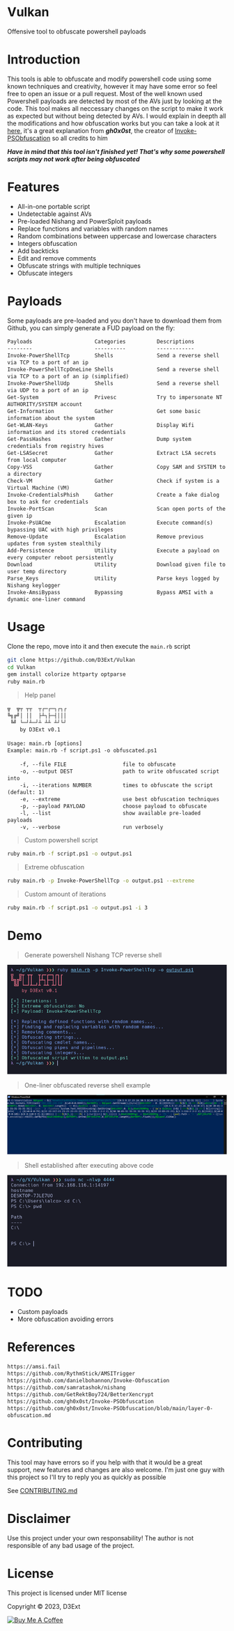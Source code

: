 # Vulkan

 Offensive tool to obfuscate powershell payloads

# Introduction

This tools is able to obfuscate and modify powershell code using some known techniques and creativity, however it may have some error so feel free to open an issue or a pull request. Most of the well known used Powershell payloads are detected by most of the AVs just by looking at the code. This tool makes all neccessary changes on the script to make it work as expected but without being detected by AVs. I would explain in deepth all the modifications and how obfuscation works but you can take a look at it [here](https://github.com/gh0x0st/Invoke-PSObfuscation/blob/main/layer-0-obfuscation.md), it's a great explanation from ***gh0x0st***, the creator of [Invoke-PSObfuscation](https://github.com/gh0x0st/Invoke-PSObfuscation) so all credits to him

***Have in mind that this tool isn't finished yet! That's why some powershell scripts may not work after being obfuscated***

# Features

- All-in-one portable script
- Undetectable against AVs
- Pre-loaded Nishang and PowerSploit payloads
- Replace functions and variables with random names
- Random combinations between uppercase and lowercase characters
- Integers obfuscation
- Add backticks
- Edit and remove comments
- Obfuscate strings with multiple techniques
- Obfuscate integers

# Payloads

Some payloads are pre-loaded and you don't have to download them from Github, you can simply generate a FUD payload on the fly:

```
Payloads                    Categories          Descriptions
--------                    ----------          ------------
Invoke-PowerShellTcp        Shells              Send a reverse shell via TCP to a port of an ip
Invoke-PowerShellTcpOneLine Shells              Send a reverse shell via TCP to a port of an ip (simplified)
Invoke-PowerShellUdp        Shells              Send a reverse shell via UDP to a port of an ip
Get-System                  Privesc             Try to impersonate NT AUTHORITY/SYSTEM account
Get-Information             Gather              Get some basic information about the system
Get-WLAN-Keys               Gather              Display Wifi information and its stored credentials
Get-PassHashes              Gather              Dump system credentials from registry hives
Get-LSASecret               Gather              Extract LSA secrets from local computer
Copy-VSS                    Gather              Copy SAM and SYSTEM to a directory
Check-VM                    Gather              Check if system is a Virtual Machine (VM)
Invoke-CredentialsPhish     Gather              Create a fake dialog box to ask for credentials
Invoke-PortScan             Scan                Scan open ports of the given ip
Invoke-PsUACme              Escalation          Execute command(s) bypassing UAC with high privileges
Remove-Update               Escalation          Remove previous updates from system stealthily
Add-Persistence             Utility             Execute a payload on every computer reboot persistently
Download                    Utility             Download given file to user temp directory
Parse_Keys                  Utility             Parse keys logged by Nishang keylogger
Invoke-AmsiBypass           Bypassing           Bypass AMSI with a dynamic one-liner command
```

# Usage

Clone the repo, move into it and then execute the `main.rb` script

```sh
git clone https://github.com/D3Ext/Vulkan
cd Vulkan
gem install colorize httparty optparse
ruby main.rb
```

> Help panel
```
╦  ╦┬ ┬┬  ┬┌─┌─┐┌┐┌
╚╗╔╝│ ││  ├┴┐├─┤│││
 ╚╝ └─┘┴─┘┴ ┴┴ ┴┘└┘
    by D3Ext v0.1

Usage: main.rb [options]
Example: main.rb -f script.ps1 -o obfuscated.ps1

    -f, --file FILE                  file to obfuscate
    -o, --output DEST                path to write obfuscated script into
    -i, --iterations NUMBER          times to obfuscate the script (default: 1)
    -e, --extreme                    use best obfuscation techniques
    -p, --payload PAYLOAD            choose payload to obfuscate
    -l, --list                       show available pre-loaded payloads
    -v, --verbose                    run verbosely
```

> Custom powershell script
```sh
ruby main.rb -f script.ps1 -o output.ps1
```

> Extreme obfuscation
```sh
ruby main.rb -p Invoke-PowerShellTcp -o output.ps1 --extreme
```

> Custom amount of iterations
```sh
ruby main.rb -f script.ps1 -o output.ps1 -i 3
```

# Demo

> Generate powershell Nishang TCP reverse shell
<img src="https://raw.githubusercontent.com/D3Ext/Vulkan/main/assets/pic1.png">

> One-liner obfuscated reverse shell example
<img src="https://raw.githubusercontent.com/D3Ext/Vulkan/main/assets/pic2.png">

> Shell established after executing above code
<img src="https://raw.githubusercontent.com/D3Ext/Vulkan/main/assets/pic3.png">

# TODO

- Custom payloads
- More obfuscation avoiding errors

# References

```
https://amsi.fail
https://github.com/RythmStick/AMSITrigger
https://github.com/danielbohannon/Invoke-Obfuscation
https://github.com/samratashok/nishang
https://github.com/GetRektBoy724/BetterXencrypt
https://github.com/gh0x0st/Invoke-PSObfuscation
https://github.com/gh0x0st/Invoke-PSObfuscation/blob/main/layer-0-obfuscation.md
```

# Contributing

This tool may have errors so if you help with that it would be a great support, new features and changes are also welcome. I'm just one guy with this project so I'll try to reply you as quickly as possible

See [CONTRIBUTING.md](https://github.com/D3Ext/Vulkan/blob/main/CONTRIBUTING.md)

# Disclaimer

Use this project under your own responsability! The author is not responsible of any bad usage of the project.

# License

This project is licensed under MIT license

Copyright © 2023, D3Ext

<a href="https://www.buymeacoffee.com/D3Ext" target="_blank"><img src="https://cdn.buymeacoffee.com/buttons/v2/default-blue.png" alt="Buy Me A Coffee" style="height: 60px !important;width: 217px !important;" ></a>


